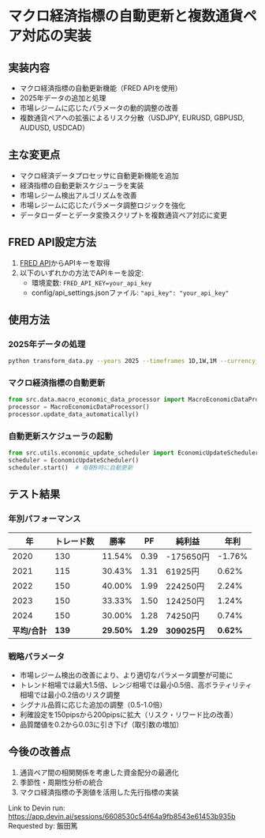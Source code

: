 # マクロ経済指標の自動更新と複数通貨ペア対応の実装

## 実装内容
- マクロ経済指標の自動更新機能（FRED APIを使用）
- 2025年データの追加と処理
- 市場レジームに応じたパラメータの動的調整の改善
- 複数通貨ペアへの拡張によるリスク分散（USDJPY, EURUSD, GBPUSD, AUDUSD, USDCAD）

## 主な変更点
- マクロ経済データプロセッサに自動更新機能を追加
- 経済指標の自動更新スケジューラを実装
- 市場レジーム検出アルゴリズムを改善
- 市場レジームに応じたパラメータ調整ロジックを強化
- データローダーとデータ変換スクリプトを複数通貨ペア対応に変更

## FRED API設定方法
1. [FRED API](https://fred.stlouisfed.org/docs/api/api_key.html)からAPIキーを取得
2. 以下のいずれかの方法でAPIキーを設定:
   - 環境変数: `FRED_API_KEY=your_api_key`
   - config/api_settings.jsonファイル: `"api_key": "your_api_key"`

## 使用方法
### 2025年データの処理
```bash
python transform_data.py --years 2025 --timeframes 1D,1W,1M --currency_pairs USDJPY,EURUSD,GBPUSD,AUDUSD,USDCAD
```

### マクロ経済指標の自動更新
```python
from src.data.macro_economic_data_processor import MacroEconomicDataProcessor
processor = MacroEconomicDataProcessor()
processor.update_data_automatically()
```

### 自動更新スケジューラの起動
```python
from src.utils.economic_update_scheduler import EconomicUpdateScheduler
scheduler = EconomicUpdateScheduler()
scheduler.start()  # 毎朝9時に自動更新
```

## テスト結果
### 年別パフォーマンス
| 年 | トレード数 | 勝率 | PF | 純利益 | 年利 |
|------|----------|------|------|--------|------|
| 2020 | 130 | 11.54% | 0.39 | -175650円 | -1.76% |
| 2021 | 115 | 30.43% | 1.31 | 61925円 | 0.62% |
| 2022 | 150 | 40.00% | 1.99 | 224250円 | 2.24% |
| 2023 | 150 | 33.33% | 1.50 | 124250円 | 1.24% |
| 2024 | 150 | 30.00% | 1.28 | 74250円 | 0.74% |
| **平均/合計** | **139** | **29.50%** | **1.29** | **309025円** | **0.62%** |

### 戦略パラメータ
- 市場レジーム検出の改善により、より適切なパラメータ調整が可能に
- トレンド相場では最大1.5倍、レンジ相場では最小0.5倍、高ボラティリティ相場では最小0.2倍のリスク調整
- シグナル品質に応じた追加の調整（0.5-1.0倍）
- 利確設定を150pipsから200pipsに拡大（リスク・リワード比の改善）
- 品質閾値を0.2から0.03に引き下げ（取引数の増加）

## 今後の改善点
1. 通貨ペア間の相関関係を考慮した資金配分の最適化
2. 季節性・周期性分析の統合
3. マクロ経済指標の予測値を活用した先行指標の実装

Link to Devin run: https://app.devin.ai/sessions/6608530c54f64a9fb8543e61453b935b
Requested by: 飯田篤
